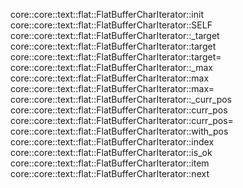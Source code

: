 core::core::text::flat::FlatBufferCharIterator::init
core::core::text::flat::FlatBufferCharIterator::SELF
core::core::text::flat::FlatBufferCharIterator::_target
core::core::text::flat::FlatBufferCharIterator::target
core::core::text::flat::FlatBufferCharIterator::target=
core::core::text::flat::FlatBufferCharIterator::_max
core::core::text::flat::FlatBufferCharIterator::max
core::core::text::flat::FlatBufferCharIterator::max=
core::core::text::flat::FlatBufferCharIterator::_curr_pos
core::core::text::flat::FlatBufferCharIterator::curr_pos
core::core::text::flat::FlatBufferCharIterator::curr_pos=
core::core::text::flat::FlatBufferCharIterator::with_pos
core::core::text::flat::FlatBufferCharIterator::index
core::core::text::flat::FlatBufferCharIterator::is_ok
core::core::text::flat::FlatBufferCharIterator::item
core::core::text::flat::FlatBufferCharIterator::next